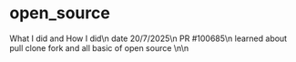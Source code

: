 # open_source
What I did and How I did\n
date 20/7/2025\n
PR #100685\n
learned about pull clone fork and all basic of open source \n\n
